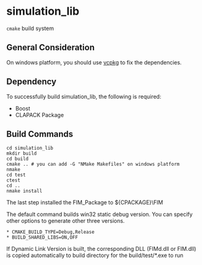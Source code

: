 # simulation_lib

`cmake` build system

## General Consideration

On windows platform, you should use [vcpkg](https://github.com/Microsoft/vcpkg) to fix the dependencies. 

## Dependency
To successfully build simulation_lib, the following is required:

    
* Boost
* CLAPACK Package

## Build Commands
```shell
cd simulation_lib
mkdir build
cd build
cmake .. # you can add -G "NMake Makefiles" on windows platform
nmake
cd test
ctest
cd ..
nmake install
```

The last step installed the FIM_Package to ${CPACKAGE}\FIM

The default command builds win32 static debug version. You can specify other options to generate other three versions.

    * CMAKE_BUILD_TYPE=Debug,Release
    * BUILD_SHARED_LIBS=ON,OFF

If Dynamic Link Version is built, the corresponding DLL (FIMd.dll or FIM.dll) is copied automatically to build directory for the build/test/*.exe to run

